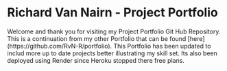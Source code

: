 <h1>Richard Van Nairn - Project Portfolio</h1>
Welcome and thank you for visiting my Project Portfolio Git Hub Repository. This is a continuation from my other Portfolio that can be found [here](https://github.com/RvN-R/portfolio). This Portfolio has been updated to includ more up to date projects better illustrating my skill set. Its also been deployed using Render since Heroku stopped there free plans. 

